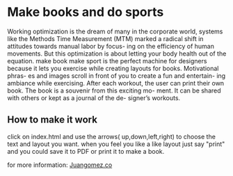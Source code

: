 # Make books and do sports
Working optimization is the dream of many in the corporate world, systems like the Methods Time Measurement (MTM) marked a radical shift in attitudes towards manual labor by focus- ing on the efficiency of human movements. But this optimization is about letting your body health out of the equation. make book make sport is the perfect machine for designers because it lets you exercise while creating layouts for books. Motivational phras- es and images scroll in front of you to create a fun and entertain- ing ambiance while exercising. After each workout, the user can print their own book. The book is a souvenir from this exciting mo- ment. It can be shared with others or kept as a journal of the de- signer’s workouts.

## How to make it work
click on index.html and use the arrows( up,down,left,right) to choose the text and layout you want. when you feel you like a like layout just say "print" and you could save it to PDF or print it to make a book.

for more information:
[Juangomez.co](www.juangomez.co)


